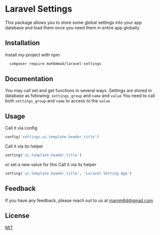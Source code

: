 # Laravel Settings
This package allows you to store some global settings into your app database and load them once you need them in entire app globally.

## Installation

Install my-project with npm

```bash
  composer require moh6mmad/laravel-settings
```
    
## Documentation
You may call set and get functions in several ways. Settings are stored in database as following: 
`settings_group` and `name` and `value`
You need to call both `settings_group` and `name` to access to the `value`

## Usage
Call it via config
```php
config('settings.ui.template.header_title')
```
Call it via its helper
```php
setting('ui.template.header_title')
```
or set a new value for this
Call it via its helper
```php
setting('ui.template.header_title', 'Laravel Setting App')
```
## Feedback

If you have any feedback, please reach out to us at mamm6d@gmail.com


## License

[MIT](https://choosealicense.com/licenses/mit/)

